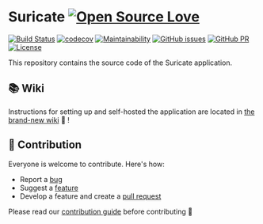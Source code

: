 # Suricate [![Open Source Love](https://badges.frapsoft.com/os/v3/open-source-150x25.png?v=103)](https://github.com/ellerbrock/open-source-badges/)

[![Build Status](https://dev.azure.com/suricate-io/suricate/_apis/build/status/suricate-io.suricate)](https://dev.azure.com/suricate-io/suricate/_apis/build/status/suricate-io.suricate?branchName=dev)
[![codecov](https://codecov.io/gh/suricate-io/suricate/branch/master/graph/badge.svg)](https://codecov.io/gh/suricate-io/suricate)
[![Maintainability](https://api.codeclimate.com/v1/badges/093032ef74459c9f8a44/maintainability)](https://codeclimate.com/github/suricate-io/suricate/maintainability)
[![GitHub issues](https://img.shields.io/github/issues/suricate-io/suricate.svg)](https://github.com/suricate-io/suricate/issues/)
[![GitHub PR](https://img.shields.io/github/issues-pr/suricate-io/suricate.svg)](https://github.com/suricate-io/suricate/pulls/)
[![License](https://img.shields.io/badge/License-Apache%202.0-blue.svg)](https://opensource.org/licenses/Apache-2.0)

This repository contains the source code of the Suricate application.

## 📚 Wiki

Instructions for setting up and self-hosted the application are located in [the brand-new wiki](https://github.com/suricate-io/suricate/wiki) 🙌 !

## :beers: Contribution

Everyone is welcome to contribute. Here's how:

- Report a [bug](https://github.com/suricate-io/suricate/issues/new?template=bug_report.md)
- Suggest a [feature](https://github.com/suricate-io/suricate/issues/new?template=feature_request.md)
- Develop a feature and create a [pull request](https://github.com/suricate-io/suricate/pulls)

Please read our [contribution guide](https://github.com/suricate-io/suricate/blob/dev/CONTRIBUTING.md) before contributing 🙏
